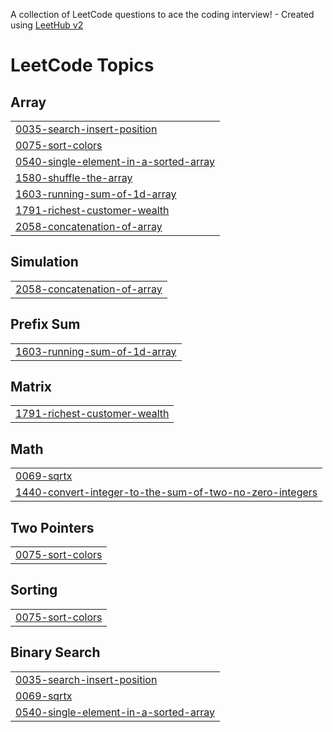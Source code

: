 A collection of LeetCode questions to ace the coding interview! - Created using [LeetHub v2](https://github.com/arunbhardwaj/LeetHub-2.0)
<!---LeetCode Topics Start-->
# LeetCode Topics
## Array
|  |
| ------- |
| [0035-search-insert-position](https://github.com/DivyaRajX/Leetcode/tree/master/0035-search-insert-position) |
| [0075-sort-colors](https://github.com/DivyaRajX/Leetcode/tree/master/0075-sort-colors) |
| [0540-single-element-in-a-sorted-array](https://github.com/DivyaRajX/Leetcode/tree/master/0540-single-element-in-a-sorted-array) |
| [1580-shuffle-the-array](https://github.com/DivyaRajX/Leetcode/tree/master/1580-shuffle-the-array) |
| [1603-running-sum-of-1d-array](https://github.com/DivyaRajX/Leetcode/tree/master/1603-running-sum-of-1d-array) |
| [1791-richest-customer-wealth](https://github.com/DivyaRajX/Leetcode/tree/master/1791-richest-customer-wealth) |
| [2058-concatenation-of-array](https://github.com/DivyaRajX/Leetcode/tree/master/2058-concatenation-of-array) |
## Simulation
|  |
| ------- |
| [2058-concatenation-of-array](https://github.com/DivyaRajX/Leetcode/tree/master/2058-concatenation-of-array) |
## Prefix Sum
|  |
| ------- |
| [1603-running-sum-of-1d-array](https://github.com/DivyaRajX/Leetcode/tree/master/1603-running-sum-of-1d-array) |
## Matrix
|  |
| ------- |
| [1791-richest-customer-wealth](https://github.com/DivyaRajX/Leetcode/tree/master/1791-richest-customer-wealth) |
## Math
|  |
| ------- |
| [0069-sqrtx](https://github.com/DivyaRajX/Leetcode/tree/master/0069-sqrtx) |
| [1440-convert-integer-to-the-sum-of-two-no-zero-integers](https://github.com/DivyaRajX/Leetcode/tree/master/1440-convert-integer-to-the-sum-of-two-no-zero-integers) |
## Two Pointers
|  |
| ------- |
| [0075-sort-colors](https://github.com/DivyaRajX/Leetcode/tree/master/0075-sort-colors) |
## Sorting
|  |
| ------- |
| [0075-sort-colors](https://github.com/DivyaRajX/Leetcode/tree/master/0075-sort-colors) |
## Binary Search
|  |
| ------- |
| [0035-search-insert-position](https://github.com/DivyaRajX/Leetcode/tree/master/0035-search-insert-position) |
| [0069-sqrtx](https://github.com/DivyaRajX/Leetcode/tree/master/0069-sqrtx) |
| [0540-single-element-in-a-sorted-array](https://github.com/DivyaRajX/Leetcode/tree/master/0540-single-element-in-a-sorted-array) |
<!---LeetCode Topics End-->